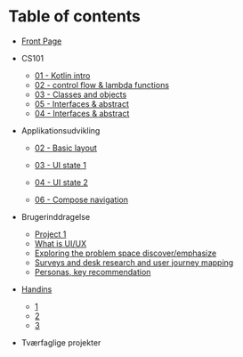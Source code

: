 # Table of contents

* [Front Page](README.md)

* CS101
  * [01 - Kotlin intro](cs101/01-kotlin-intro.md)
  * [02 - control flow & lambda functions](cs101/02-control-flow-lambda.md)
  * [03 - Classes and objects](cs101/03-classes-and-objects.md)
  * [05 - Interfaces & abstract](cs101/05-interfaces-abstract.md)
  * [04 - Interfaces & abstract](cs101/05-interfaces-abstract.md)
  
* Applikationsudvikling

  - [02 - Basic layout](applikationsudvikling/02-basic-layout.md)

  - [03 - UI state 1](applikationsudvikling/03-ui-state-intro.md)

  - [04 - UI state 2](applikationsudvikling/04-ui-state-lists.md)

  - [06 - Compose navigation](applikationsudvikling/06-compose-navigation.md)
* Brugerinddragelse
  * [Project 1](brugerinddragelse/project-1.md)
  * [What is UI/UX](brugerinddragelse/week-5.md)
  * [Exploring the problem space discover/emphasize](brugerinddragelse/week-6.md)
  * [Surveys and desk research and user journey mapping](brugerinddragelse/week-7.md)
  * [Personas, key recommendation](brugerinddragelse/week-8.md)
* [Handins](handins/README.md)
  * [1](handins/week-1.md)
  * [2](handins/week-2.md)
  * [3](handins/week-3.md)
* Tværfaglige projekter 




